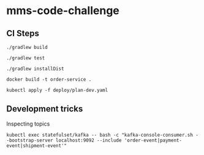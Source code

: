 # mms-code-challenge

## CI Steps
```shell
./gradlew build

./gradlew test

./gradlew installDist

docker build -t order-service .

kubectl apply -f deploy/plan-dev.yaml
```

## Development tricks
Inspecting topics
```shell
kubectl exec statefulset/kafka -- bash -c "kafka-console-consumer.sh --bootstrap-server localhost:9092 --include 'order-event|payment-event|shipment-event'"
```
